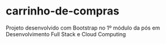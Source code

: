 # carrinho-de-compras
Projeto desenvolvido com Bootstrap no 1º módulo da pós em Desenvolvimento Full Stack e Cloud Computing 
